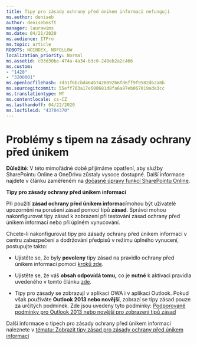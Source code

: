 ```yaml
---
title: Tipy pro zásady ochrany před únikem informací nefungují
ms.author: deniseb
author: denisebmsft
manager: laurawims
ms.date: 04/21/2020
ms.audience: ITPro
ms.topic: article
ROBOTS: NOINDEX, NOFOLLOW
localization_priority: Normal
ms.assetid: c03d30be-474a-4a34-b3c0-240eb2a2c466
ms.custom:
- "1428"
- "3200001"
ms.openlocfilehash: 7d31f6bcbd464b7428092b6fd6ff9f9582db2a8b
ms.sourcegitcommit: 55eff703a17e500681d8fa6a87eb067019ade3cc
ms.translationtype: MT
ms.contentlocale: cs-CZ
ms.lasthandoff: 04/22/2020
ms.locfileid: "43704370"
---
```

# <a name="dlp-policy-tip-issues"></a>Problémy s tipem na zásady ochrany před únikem

**Důležité**: V této mimořádné době přijímáme opatření, aby služby SharePointu Online a OneDrivu zůstaly vysoce dostupné. Další informace najdete v článku zaměřeném na [dočasné úpravy funkcí SharePointu Online](https://aka.ms/ODSPAdjustments).

**Tipy pro zásady ochrany před únikem informací**

Při použití **zásad ochrany před únikem informací**mohou být uživatelé upozorněni na porušení zásad pomocí tipů **zásad**. Správci mohou nakonfigurovat tipy zásad k zobrazení při testování zásad ochrany před únikem informací nebo při úplném vynucování.
  
Chcete-li nakonfigurovat tipy pro zásady ochrany před únikem informací v centru zabezpečení a dodržování předpisů v režimu úplného vynucení, postupujte takto:
  
- Ujistěte se, že byly **povoleny** tipy zásad na pravidlo ochrany před únikem informací pomocí [kroků zde](https://docs.microsoft.com/office365/securitycompliance/use-notifications-and-policy-tips).

- Ujistěte se, že váš **obsah odpovídá tomu,** co je **nutné** k aktivaci pravidla uvedeného v tomto článku [zde](https://docs.microsoft.com/office365/securitycompliance/what-the-sensitive-information-types-look-for).

- Tipy pro zásady se zobrazují v aplikaci OWA i v aplikaci Outlook. Pokud však používáte **Outlook 2013 nebo novější**, zobrazí se tipy zásad pouze za určitých podmínek. Zde jsou uvedeny tyto podmínky: [Podporované podmínky pro Outlook 2013 nebo novější pro zobrazení tipů zásad](https://docs.microsoft.com/office365/securitycompliance/use-notifications-and-policy-tips#outlook-2013-and-later-supports-showing-policy-tips-for-only-some-conditions)

Další informace o tipech pro zásady ochrany před únikem informací naleznete v [tématu: Zobrazit tipy zásad pro zásady ochrany před únikem informací](https://docs.microsoft.com/office365/securitycompliance/use-notifications-and-policy-tips)
  